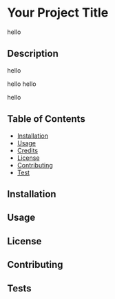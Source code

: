 
# Your Project Title

hello

## Description

hello

hello
hello


hello


## Table of Contents

* [Installation](#installation)
* [Usage](#usage)
* [Credits](#credits)
* [License](#license)
* [Contributing](#contributing)
* [Test](#tests)

## Installation

## Usage
    
## License

## Contributing

## Tests
    